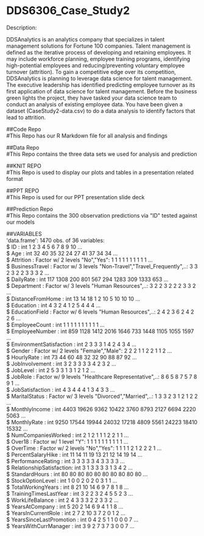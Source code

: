 # DDS6306_Case_Study2  

Description:  
  
DDSAnalytics is an analytics company that specializes in talent management solutions for Fortune 100 companies. Talent management is defined as the iterative process of developing and retaining employees. It may include workforce planning, employee training programs, identifying high-potential employees and reducing/preventing voluntary employee turnover (attrition). To gain a competitive edge over its competition, DDSAnalytics is planning to leverage data science for talent management. The executive leadership has identified predicting employee turnover as its first application of data science for talent management. Before the business green lights the project, they have tasked your data science team to conduct an analysis of existing employee data. You have been given a dataset (CaseStudy2-data.csv) to do a data analysis to identify factors that lead to attrition.  

##Code Repo  
#This Repo has our R Markdown file for all analysis and findings  

##Data Repo  
#This Repo contains the three data sets we used for analysis and prediction

##KNIT REPO  
#This Repo is used to display our plots and tables in a presentation related format

##PPT REPO  
#This Repo is used for our PPT presentation slide deck

##Prediction Repo  
#This Repo contains the 300 observation predictions via "ID" tested against our models

##VARIABLES  
'data.frame':	1470 obs. of  36 variables:  
$ ID                      : int  1 2 3 4 5 6 7 8 9 10 ...  
$ Age                     : int  32 40 35 32 24 27 41 37 34 34 ...  
$ Attrition               : Factor w/ 2 levels "No","Yes": 1 1 1 1 1 1 1 1 1 1 ...  
$ BusinessTravel          : Factor w/ 3 levels "Non-Travel","Travel_Frequently",..: 3 3 2 3 2 2 3 3 3 2 ...  
$ DailyRate               : int  117 1308 200 801 567 294 1283 309 1333 653 ...  
$ Department              : Factor w/ 3 levels "Human Resources",..: 3 2 2 3 2 2 2 3 3 2 ...  
$ DistanceFromHome        : int  13 14 18 1 2 10 5 10 10 10 ...  
$ Education               : int  4 3 2 4 1 2 5 4 4 4 ...  
$ EducationField          : Factor w/ 6 levels "Human Resources",..: 2 4 2 3 6 2 4 2 2 6 ...  
$ EmployeeCount           : int  1 1 1 1 1 1 1 1 1 1 ...  
$ EmployeeNumber          : int  859 1128 1412 2016 1646 733 1448 1105 1055 1597 ...  
$ EnvironmentSatisfaction : int  2 3 3 3 1 4 2 4 3 4 ...  
$ Gender                  : Factor w/ 2 levels "Female","Male": 2 2 2 1 1 2 2 1 1 2 ...  
$ HourlyRate              : int  73 44 60 48 32 32 90 88 87 92 ...  
$ JobInvolvement          : int  3 2 3 3 3 3 4 2 3 2 ...  
$ JobLevel                : int  2 5 3 3 1 3 1 2 1 2 ...  
$ JobRole                 : Factor w/ 9 levels "Healthcare Representative",..: 8 6 5 8 7 5 7 8 9 1 ...  
$ JobSatisfaction         : int  4 3 4 4 4 1 3 4 3 3 ...  
$ MaritalStatus           : Factor w/ 3 levels "Divorced","Married",..: 1 3 3 2 3 1 2 1 2 2 ...  
$ MonthlyIncome           : int  4403 19626 9362 10422 3760 8793 2127 6694 2220 5063 ...  
$ MonthlyRate             : int  9250 17544 19944 24032 17218 4809 5561 24223 18410 15332 ...  
$ NumCompaniesWorked      : int  2 1 2 1 1 1 2 2 1 1 ...  
$ Over18                  : Factor w/ 1 level "Y": 1 1 1 1 1 1 1 1 1 1 ...  
$ OverTime                : Factor w/ 2 levels "No","Yes": 1 1 1 1 2 1 2 2 2 1 ...  
$ PercentSalaryHike       : int  11 14 11 19 13 21 12 14 19 14 ...  
$ PerformanceRating       : int  3 3 3 3 3 4 3 3 3 3 ...  
$ RelationshipSatisfaction: int  3 1 3 3 3 3 1 3 4 2 ...  
$ StandardHours           : int  80 80 80 80 80 80 80 80 80 80 ...  
$ StockOptionLevel        : int  1 0 0 2 0 2 0 3 1 1 ...  
$ TotalWorkingYears       : int  8 21 10 14 6 9 7 8 1 8 ...  
$ TrainingTimesLastYear   : int  3 2 2 3 2 4 5 5 2 3 ...  
$ WorkLifeBalance         : int  2 4 3 3 3 2 2 3 3 2 ...  
$ YearsAtCompany          : int  5 20 2 14 6 9 4 1 1 8 ...  
$ YearsInCurrentRole      : int  2 7 2 10 3 7 2 0 1 2 ...  
$ YearsSinceLastPromotion : int  0 4 2 5 1 1 0 0 0 7 ...  
$ YearsWithCurrManager    : int  3 9 2 7 3 7 3 0 0 7 ...
